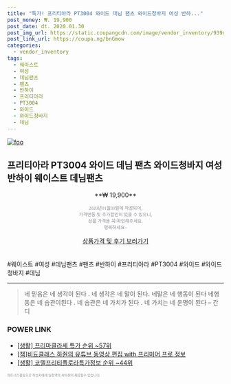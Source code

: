 ```yaml
--- 
title: "특가! 프리티아라 PT3004 와이드 데님 팬츠 와이드청바지 여성 반하..." 
post_money: ₩. 19,900 
post_date: dt. 2020.01.30 
post_img_url: https://static.coupangcdn.com/image/vendor_inventory/939d/ae20c95447c6e399cc28d71c3416fb9dc689c09306e96a3b2f106013a0ec.jpg 
post_link_url: https://coupa.ng/bnGmow 
categories: 
  - vendor_inventory 
tags: 
  - 웨이스트 
  - 여성 
  - 데님팬츠 
  - 팬츠 
  - 반하이 
  - 프리티아라 
  - PT3004 
  - 와이드 
  - 와이드청바지 
  - 데님 
--- 
```

[![foo](https://static.coupangcdn.com/image/vendor_inventory/939d/ae20c95447c6e399cc28d71c3416fb9dc689c09306e96a3b2f106013a0ec.jpg)](https://coupa.ng/bnGmow) 

## 프리티아라 PT3004 와이드 데님 팬츠 와이드청바지 여성 반하이 웨이스트 데님팬츠 
<p style="text-align: center;">**₩ 19,900**</p> 
<p style="text-align: center;"><span style="color: #898c8f; font-family: Georgia,Times,serif; font-size: 0.75em;">2020년01월30일에 작성되어, <br>가격변동 및 추가할인이 있을 수 있으니,<br> 상품 가격을 꼭!확인해주세요.<br>행복하세요~</span> 
</p>	 
<div markdown="0" style="text-align: center;"><a href="https://coupa.ng/bnGmow" class="btn btn--success">상품가격 및 후기 보러가기</a></div> 
<br><br> 
  #웨이스트 #여성 #데님팬츠 #팬츠 #반하이 #프리티아라 #PT3004 #와이드 #와이드청바지 #데님 
<hr> 

> 네 믿음은 네 생각이 된다 . 네 생각은  네 말이 된다. 네말은 네 행동이 된다 네행동은 네 습관이된다 . 네 습관은 네 가치가 된다 . 네 가치는 네 운명이 된다 – 간디 


### POWER LINK

* <a href="https://blog.naver.com/sakai111/221789630251" target="_blank"> [생활] 프리마클라세 특가 순위 ~57위</a>
* <a href="https://blog.naver.com/fasyy4321/221761357906" target="_blank">[책]비됴클래스 하줜의 유튜브 동영상 편집 with 프리미어 프로 정보</a>
* <a href="https://blog.naver.com/fasyy4321/221773674077" target="_blank"> [생활] 코렐프리티플로라특가정보 순위 ~44위</a>

<span style="color: #898c8f; font-family: Georgia,Times,serif; font-size: 0.55em;">파트너스활동으로 작성자에게 일정액의 커미션이 제공될수 있습니다.</span> 
